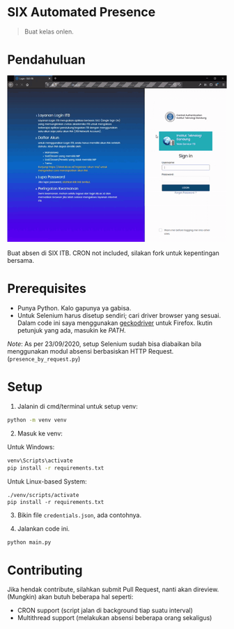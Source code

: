 # SIX Automated Presence

> Buat kelas onlen.

# Pendahuluan

![Working proof](./proof.gif)

Buat absen di SIX ITB. CRON not included, silakan fork untuk kepentingan bersama.

# Prerequisites

- Punya Python. Kalo gapunya ya gabisa.
- Untuk Selenium harus disetup sendiri; cari driver browser yang sesuai. Dalam code ini saya menggunakan [geckodriver](https://github.com/mozilla/geckodriver/releases) untuk Firefox. Ikutin petunjuk yang ada, masukin ke _*PATH*_.

_Note_: As per 23/09/2020, setup Selenium sudah bisa diabaikan bila menggunakan modul absensi berbasiskan HTTP Request. (`presence_by_request.py`)

# Setup

1. Jalanin di cmd/terminal untuk setup venv:

```bash
python -m venv venv
```

2. Masuk ke venv:

Untuk Windows:

```bash
venv\Scripts\activate
pip install -r requirements.txt
```

Untuk Linux-based System:

```
./venv/scripts/activate
pip install -r requirements.txt
```

3. Bikin file `credentials.json`, ada contohnya.

4. Jalankan code ini.

```bash
python main.py
```

# Contributing

Jika hendak contribute, silahkan submit Pull Request, nanti akan direview. (Mungkin) akan butuh beberapa hal seperti:

- CRON support (script jalan di background tiap suatu interval)
- Multithread support (melakukan absensi beberapa orang sekaligus)
